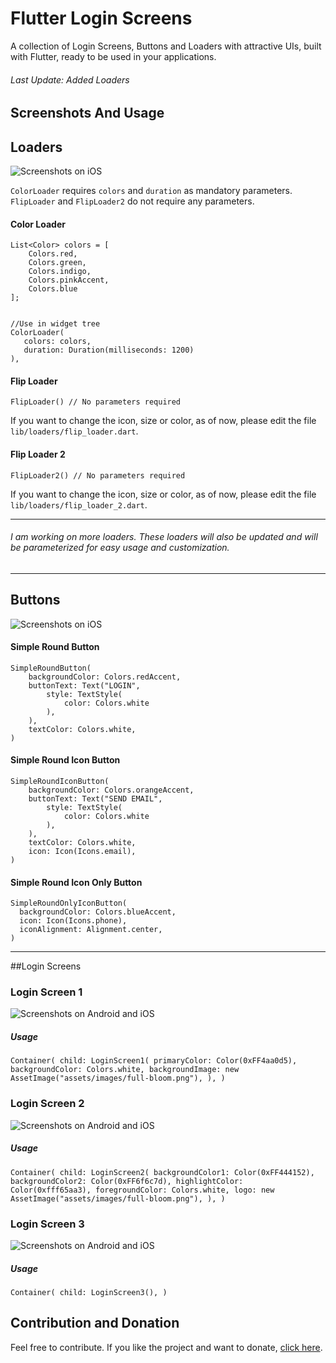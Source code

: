 # Flutter Login Screens

A collection of Login Screens, Buttons and Loaders with attractive UIs, built with Flutter, ready to be used in your applications.

###### Last Update: Added Loaders

## Screenshots And Usage

## Loaders

![Screenshots on iOS](./screenshots/loaders_1.gif)

`ColorLoader` requires `colors` and `duration` as mandatory parameters. `FlipLoader` and `FlipLoader2` do not require any parameters.

#### Color Loader
```
List<Color> colors = [
    Colors.red,
    Colors.green,
    Colors.indigo,
    Colors.pinkAccent,
    Colors.blue
];
 

//Use in widget tree
ColorLoader(
   colors: colors,
   duration: Duration(milliseconds: 1200)
),
```

#### Flip Loader
```
FlipLoader() // No parameters required
```
If you want to change the icon, size or color, as of now, please edit the file `lib/loaders/flip_loader.dart`.

#### Flip Loader 2
```
FlipLoader2() // No parameters required
```
If you want to change the icon, size or color, as of now, please edit the file `lib/loaders/flip_loader_2.dart`.

___
###### I am working on more loaders. These loaders will also be updated and will be parameterized for easy usage and customization.
___

## Buttons

![Screenshots on iOS](./screenshots/buttons1.png)


#### Simple Round Button

```
SimpleRoundButton(
    backgroundColor: Colors.redAccent,
    buttonText: Text("LOGIN", 
        style: TextStyle(
            color: Colors.white
        ),
    ),
    textColor: Colors.white,
)
```

#### Simple Round Icon Button 

```
SimpleRoundIconButton(
    backgroundColor: Colors.orangeAccent,
    buttonText: Text("SEND EMAIL", 
        style: TextStyle(
            color: Colors.white
        ),
    ),        
    textColor: Colors.white,
    icon: Icon(Icons.email),
)
```

#### Simple Round Icon Only Button 
```
SimpleRoundOnlyIconButton(
  backgroundColor: Colors.blueAccent,
  icon: Icon(Icons.phone),
  iconAlignment: Alignment.center,
)
```
___
##Login Screens

### Login Screen 1

![Screenshots on Android and iOS](./screenshots/login_screen_1.png)

##### Usage

`Container(
    child: LoginScreen1(
        primaryColor: Color(0xFF4aa0d5),
        backgroundColor: Colors.white,
        backgroundImage: new AssetImage("assets/images/full-bloom.png"),
    ),
 )`
 
 ### Login Screen 2
 
 ![Screenshots on Android and iOS](./screenshots/login_screen_2.png)
 
 ##### Usage
 
 `Container(
     child: LoginScreen2(
       backgroundColor1: Color(0xFF444152),
       backgroundColor2: Color(0xFF6f6c7d),
       highlightColor: Color(0xfff65aa3),
       foregroundColor: Colors.white,
       logo: new AssetImage("assets/images/full-bloom.png"),
     ),
  )`
  
   ### Login Screen 3
   
   ![Screenshots on Android and iOS](./screenshots/login_screen_3.gif)
   
   ##### Usage
   
   `Container(
       child: LoginScreen3(),
    )`
  
  ## Contribution and Donation
  
  Feel free to contribute. If you like the project and want to donate, [click here](https://www.paypal.me/samarthagarwal).

